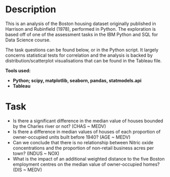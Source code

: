 # Description
This is an analysis of the Boston housing dataset originally published in Harrison and Rubinfield (1978), performed in Python. The exploration is based off of one of the assessment tasks in the IBM Python and SQL for Data Science course.

The task questions can be found below, or in the Python script. It largely concerns statistical tests for correlation and the analysis is backed by distribution/scatterplot visualisations that can be found in the Tableau file.

**Tools used:**
- **Python; scipy, matplotlib, seaborn, pandas, statmodels.api**
- **Tableau**

# Task

- Is there a significant difference in the median value of houses bounded by the Charles river or not? (CHAS ~ MEDV)
- Is there a difference in median values of houses of each proportion of owner-occupied units built before 1940? (AGE ~ MEDV)
- Can we conclude that there is no relationship between Nitric oxide concentrations and the proportion of non-retail business acres per town? (INDUS ~ NOX)
- What is the impact of an additional weighted distance to the five Boston employment centres on the median value of owner-occupied homes? (DIS ~ MEDV)

